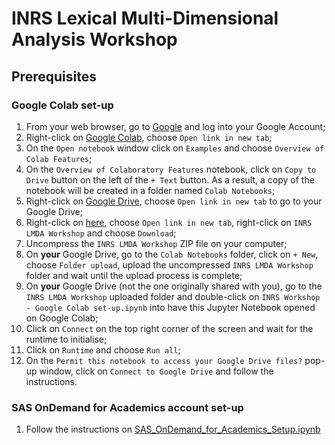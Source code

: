 # INRS Lexical Multi-Dimensional Analysis Workshop

## Prerequisites

### Google Colab set-up

1. From your web browser, go to [Google](https://www.google.com/) and log into your Google Account;
2. Right-click on [Google Colab](https://colab.research.google.com/), choose `Open link in new tab`;
3. On the `Open notebook` window click on `Examples` and choose `Overview of Colab Features`;
4. On the `Overview of Colaboratory Features` notebook, click on `Copy to Drive` button on the left of the `+ Text` button. As a result, a copy of the notebook will be created in a folder named `Colab Notebooks`;
5. Right-click on [Google Drive](https://drive.google.com/drive/my-drive), choose `Open link in new tab` to go to your Google Drive;
6. Right-click on [here](https://drive.google.com/drive/folders/1zIqlW8cUjIE1dD9HEsFYakvZkviMyCEA?usp=drive_link), choose `Open link in new tab`, right-click on `INRS LMDA Workshop` and choose `Download`;
7. Uncompress the `INRS LMDA Workshop` ZIP file on your computer;
8. On **your** Google Drive, go to the `Colab Notebooks` folder, click on `+ New`, choose `Folder upload`, upload the uncompressed `INRS LMDA Workshop` folder and wait until the upload process is complete;
9. On **your** Google Drive (not the one originally shared with you), go to the `INRS LMDA Workshop` uploaded folder and double-click on `INRS Workshop - Google Colab set-up.ipynb` into have this Jupyter Notebook opened on Google Colab;
10. Click on `Connect` on the top right corner of the screen and wait for the runtime to initialise;
11. Click on `Runtime` and choose `Run all`;
12. On the `Permit this notebook to access your Google Drive files?` pop-up window, click on `Connect to Google Drive` and follow the instructions.

### SAS OnDemand for Academics account set-up

1. Follow the instructions on [SAS_OnDemand_for_Academics_Setup.ipynb](https://github.com/laelgelc/laelgelc/blob/main/SAS_OnDemand_for_Academics_Setup.ipynb)

